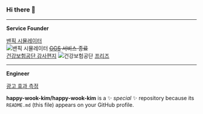 ### Hi there 👋

---
**Service Founder**  

[밴픽 시뮬레이터](https://www.banpick.kr)  
![밴픽 시뮬레이터](https://www.banpick.kr/bp.png "밴픽 시뮬레이터 예시")
~~[GGS](https://ggscrim.com) 서비스 종료~~  
[건강보험공단 감사편지](https://nhisletter.co.kr)
![건강보험공단 ](https://github.com/happy-wook-kim/nhisletter/blob/master/image/guide.png "감사편지 가이드")
[프리즈](https://drive.google.com/file/d/1coZhAECJ-jWcdyveVooiCOWWWG-ZNgPH/view?usp=share_link)  

---
**Engineer**  

[광고 효과 측정](http://addd.co.kr/document/tech)


**happy-wook-kim/happy-wook-kim** is a ✨ _special_ ✨ repository because its `README.md` (this file) appears on your GitHub profile.
